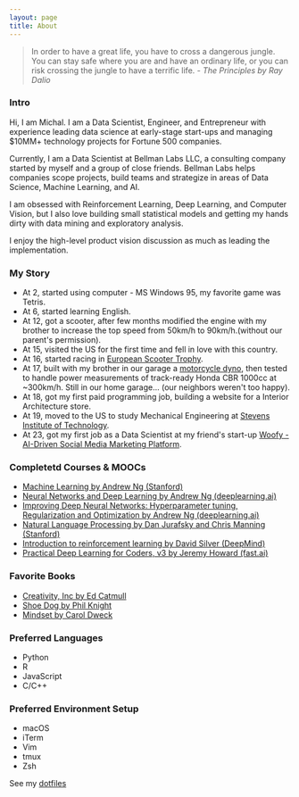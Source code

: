 ```yaml
---
layout: page
title: About
---
```

> In order to have a great life, you have to cross a dangerous jungle. You can stay safe where you are and have an ordinary life, or you can risk crossing the jungle to have a terrific life. *- The Principles by Ray Dalio*

### Intro
Hi, I am Michal. I am a Data Scientist, Engineer, and Entrepreneur with experience leading data science at early-stage start-ups and managing $10MM+ technology projects for Fortune 500 companies.

Currently, I am a Data Scientist at Bellman Labs LLC, a consulting company started by myself and a group of close friends. Bellman Labs helps companies scope projects, build teams and strategize in areas of Data Science, Machine Learning, and AI.

I am obsessed with Reinforcement Learning, Deep Learning, and Computer Vision, but I also love building small statistical models and getting my hands dirty with data mining and exploratory analysis.

I enjoy the high-level product vision discussion as much as leading the implementation.

<!-- In my free time I enjoy hanging out with my wife Heather and son Amber. I am the winner of season 3 of the reality TV show "King of the Nerds." As a hobby I enjoy mixing technology and humor, leading to the creation of things like TweetMashup.com and AI generated license plates. -->

### My Story
* At 2, started using computer - MS Windows 95, my favorite game was Tetris.
* At 6, started learning English.
* At 12, got a scooter, after few months modified the engine with my brother to increase the top speed from 50km/h to 90km/h.(without our parent's permission).
* At 15, visited the US for the first time and fell in love with this country.
* At 16, started racing in [European Scooter Trophy](https://www.europeanscootertrophy.de/en/).
* At 17, built with my brother in our garage a [motorcycle dyno](https://en.wikipedia.org/wiki/Dynamometer), then tested to handle power measurements of track-ready Honda CBR 1000cc at ~300km/h. Still in our home garage... (our neighbors weren't too happy).
* At 18, got my first paid programming job, building a website for a Interior Architecture store.
* At 19, moved to the US to study Mechanical Engineering at [Stevens Institute of Technology](stevens.edu).
* At 23, got my first job as a Data Scientist at my friend's start-up [Woofy - AI-Driven Social Media Marketing Platform](hellowoofy.com).

### Completetd Courses & MOOCs
* [Machine Learning by Andrew Ng (Stanford)](https://www.coursera.org/learn/machine-learning)
* [Neural Networks and Deep Learning by Andrew Ng (deeplearning.ai)](https://www.coursera.org/account/accomplishments/verify/RSQL6PTPDH7Q)
* [Improving Deep Neural Networks: Hyperparameter tuning, Regularization and Optimization by Andrew Ng (deeplearning.ai)](https://www.coursera.org/account/accomplishments/verify/VH3FJWXHPJXQ)
* [Natural Language Processing by Dan Jurafsky and Chris Manning (Stanford)](https://www.youtube.com/watch?v=oWsMIW-5xUc&list=PLLssT5z_DsK8HbD2sPcUIDfQ7zmBarMYv)
* [Introduction to reinforcement learning by David Silver (DeepMind)](https://www.youtube.com/watch?v=2pWv7GOvuf0&list=PLqYmG7hTraZDM-OYHWgPebj2MfCFzFObQ)
* [Practical Deep Learning for Coders, v3 by Jeremy Howard (fast.ai)](https://course.fast.ai/)
<!-- * [Natural Language Processing with Deep Learning by Chris Manning and Richar Socher (Stanford)](https://www.youtube.com/watch?v=OQQ-W_63UgQ) -->

<!-- ### Favorite Papers -->
<!-- *  -->

### Favorite Books
* [Creativity, Inc by Ed Catmull](https://www.amazon.com/Creativity-Inc-Overcoming-Unseen-Inspiration/dp/0812993012)
* [Shoe Dog by Phil Knight](https://www.amazon.com/dp/1501135929/ref=cm_sw_em_r_mt_dp_U_wQtbEb585M4FD)
* [Mindset by Carol Dweck](https://www.amazon.com/dp/0345472322/ref=cm_sw_em_r_mt_dp_U_GRtbEbJHCFBW3)

### Preferred Languages
* Python
* R
* JavaScript
* C/C++

### Preferred Environment Setup
* macOS
* iTerm
* Vim
* tmux
* Zsh

See my [dotfiles](https://github.com/Michalos88/dotfiles)

